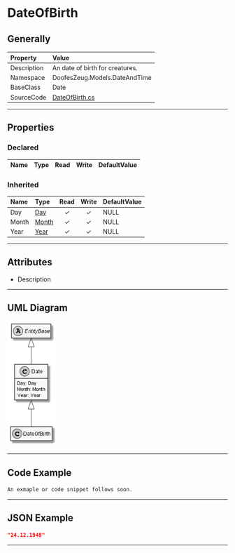 ﻿# DateOfBirth

## Generally

|Property|Value|
|:-|:-|
|Description|An date of birth for creatures.|
|Namespace|DoofesZeug.Models.DateAndTime|
|BaseClass|Date|
|SourceCode|[DateOfBirth.cs](../../../../DoofesZeug.Library/Src/Models/DateAndTime/DateOfBirth.cs)|

---

## Properties

### Declared

|Name|Type|Read|Write|DefaultValue|
|:---|:---|:--:|:---:|:-----------|

### Inherited

|Name|Type|Read|Write|DefaultValue|
|:---|:---|:--:|:---:|:-----------|
|Day|[Day](../../Models/DoofesZeug.Models.DateAndTime.Part.Date/Day.md)|&#x2713;|&#x2713;|NULL|
|Month|[Month](../../Models/DoofesZeug.Models.DateAndTime.Part.Date/Month.md)|&#x2713;|&#x2713;|NULL|
|Year|[Year](../../Models/DoofesZeug.Models.DateAndTime.Part.Date/Year.md)|&#x2713;|&#x2713;|NULL|

---

## Attributes

- Description

---

## UML Diagram

![DateOfBirth.png](./DateOfBirth.png "DateOfBirth")

---

## Code Example

```cs
An exmaple or code snippet follows soon.
```

---

## JSON Example

```json
"24.12.1948"
```

---

